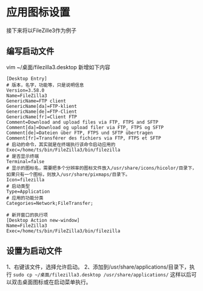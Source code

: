 # 应用图标设置

接下来将以FileZille3作为例子

## 编写启动文件

vim ~/桌面/filezilla3.desktop
新增如下内容

```shell
[Desktop Entry]
# 版本，名字，功能等，只是说明信息
Version=3.58.0
Name=FileZilla3
GenericName=FTP client
GenericName[da]=FTP-klient
GenericName[de]=FTP-Client
GenericName[fr]=Client FTP
Comment=Download and upload files via FTP, FTPS and SFTP
Comment[da]=Download og upload filer via FTP, FTPS og SFTP
Comment[de]=Dateien über FTP, FTPS und SFTP übertragen
Comment[fr]=Transférer des fichiers via FTP, FTPS et SFTP
# 启动的命令，其实就是在终端执行该命令启动应用的
Exec=/home/ts/bin/FileZilla3/bin/filezilla
# 是否显示终端
Terminal=false
# 显示的图标名，需要把多个分辨率的图标文件放入/usr/share/icons/hicolor/目录下，如果只有一个图标，则放入/usr/share/pixmaps/目录下。
Icon=filezilla
# 启动类型
Type=Application
# 应用的功能分类
Categories=Network;FileTransfer;

# 新开窗口的执行项
[Desktop Action new-window]
Name=FileZilla3
Exec=/home/ts/bin/FileZilla3/bin/filezilla
```

## 设置为启动文件

1、右键该文件，选择允许启动。
2、添加到/usr/share/applications/目录下，执行
`sudo cp ~/桌面/filezilla3.desktop /usr/share/applications/`
这样以后可以双击桌面图标或在启动菜单执行。
